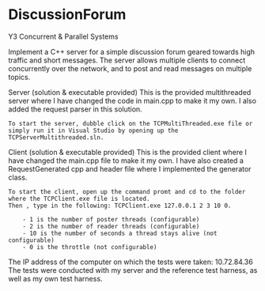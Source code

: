 # DiscussionForum
Y3 Concurrent &amp; Parallel Systems

Implement a C++ server for a simple discussion forum geared towards high traffic and short messages. The server allows multiple clients to connect concurrently over the network, and to post and read messages on multiple topics.

Server (solution & executable provided)
	This is the provided multithreaded server where I have changed the code in main.cpp to make it my own.
	I also added the request parser in this solution.
	
	To start the server, dubble click on the TCPMultiThreaded.exe file or simply run it in Visual Studio by opening up the TCPServerMultithreaded.sln.

Client (solution & executable provided)
	This is the provided client where I have changed the main.cpp file to make it my own. I have also created a 
	RequestGenerated cpp and header file where I implemented the generator class.

	To start the client, open up the command promt and cd to the folder where the TCPClient.exe file is located.
	Then , type in the following: TCPClient.exe 127.0.0.1 2 3 10 0.

		- 1 is the number of poster threads (configurable)
		- 2 is the number of reader threads (configurable)
		- 10 is the number of seconds a thread stays alive (not configurable)
		- 0 is the throttle (not configurable)

The IP address of the computer on which the tests were taken: 10.72.84.36
The tests were conducted with my server and the reference test harness, as well as my own test harness.
